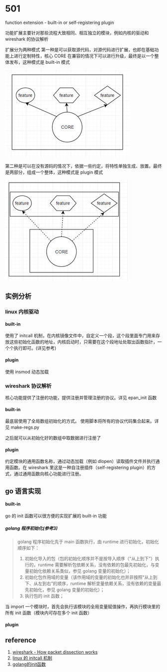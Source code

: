 # 501

function extension - built-in or self-registering plugin

功能扩展主要针对那些流程大致相同、相互独立的模块，例如内核的驱动和 wireshark 的协议解析

扩展分为两种模式
第一种是可以获取源代码，对源代码进行扩展，也即在基础功能上进行定制特性，核心 CORE 在兼容的情况下可以进行升级，最终是以一个整体发布，这种模式是 built-in 模式

![image-20220117171518996](image/image-20220117171518996.png)

第二种是可以在没有源码的情况下，依据一些约定，将特性单独生成、放置。最终是两部分，组成一个整体，这种模式是 plugin 模式

![image-20220117172830675](image/image-20220117172830675.png)

## 实例分析

### linux 内核驱动

#### built-in

使用了 initcall 机制，在内核镜像文件中，自定义一个段，这个段里面专门用来存放这些初始化函数的地址，内核启动时，只需要在这个段地址处取出函数指针，一个个执行即可。(详见参考)

#### plugin

使用 insmod 动态加载

### wireshark 协议解析

核心功能提供了注册的功能，提供注册并管理注册的协议。详见 epan_init 函数

#### built-in

最底层使用了全局数组初始化的方式。 使用脚本将所有的协议代码集合起来。详见 make-regs.py

之后就可以从初始化好的数组中取数据进行注册了

#### plugin

约定模块的通用函数名称，通过动态加载（例如 dlopen）读取插件文件并执行通用函数。在 wireshark 里这是一种自注册插件（self-registering plugin）的方式，通过通用函数向核心功能进行注册。

## go 语言实现

#### built-in

go 的 init 函数可以很方便的实现扩展的 built-in 功能

##### golang 程序初始化(参考3)

> golang 程序初始化先于 main 函数执行，由 runtime 进行初始化，初始化顺序如下：
>
> 1. 初始化导入的包（包的初始化顺序并不是按导入顺序（“从上到下”）执行的，runtime 需要解析包依赖关系，没有依赖的包最先初始化，与变量初始化依赖关系类似，参见 golang 变量的初始化）；
> 2. 初始化包作用域的变量（该作用域的变量的初始化也并非按照“从上到下、从左到右”的顺序，runtime 解析变量依赖关系，没有依赖的变量最先初始化，参见 golang 变量的初始化）；
> 3. 执行包的 init 函数；

当 import 一个模块时，首先会执行该模块的全局变量赋值操作，再执行模块里的所有 init 函数（模块内可存在多个 init 函数）

#### plugin

## reference

1. [wireshark - How packet dissection works](https://www.wireshark.org/docs/wsdg_html_chunked/ChapterDissection.html#ChDissectWorks)
2. [linux 的 initcall 机制](https://www.cnblogs.com/downey-blog/p/10486653.html)
3. [golang的init函数](https://zhuanlan.zhihu.com/p/34211611)
